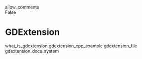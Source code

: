 allow\_comments  
False

# GDExtension

what\_is\_gdextension gdextension\_cpp\_example gdextension\_file
gdextension\_docs\_system

